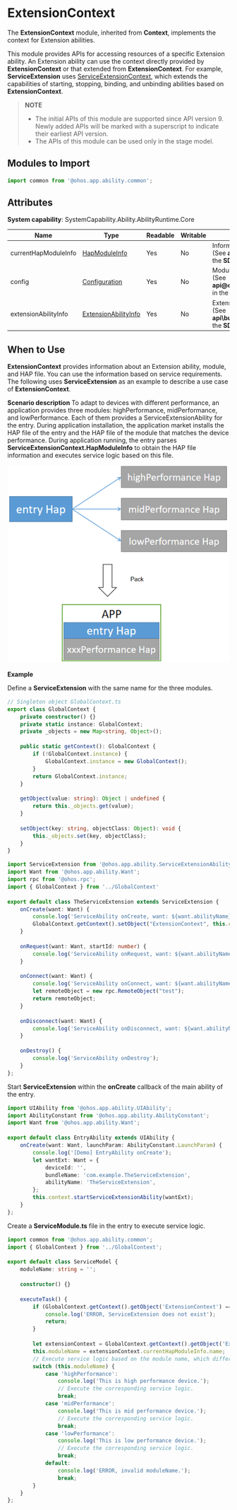 # ExtensionContext

The **ExtensionContext** module, inherited from **Context**, implements the context for Extension abilities.

This module provides APIs for accessing resources of a specific Extension ability. An Extension ability can use the context directly provided by **ExtensionContext** or that extended from **ExtensionContext**. For example, **ServiceExtension** uses [ServiceExtensionContext](js-apis-inner-application-serviceExtensionContext.md), which extends the capabilities of starting, stopping, binding, and unbinding abilities based on **ExtensionContext**.

> **NOTE**
>
>  - The initial APIs of this module are supported since API version 9. Newly added APIs will be marked with a superscript to indicate their earliest API version.
>  - The APIs of this module can be used only in the stage model.

## Modules to Import

```ts
import common from '@ohos.app.ability.common';
```

## Attributes

**System capability**: SystemCapability.Ability.AbilityRuntime.Core

| Name| Type| Readable| Writable| Description| 
| -------- | -------- | -------- | -------- | -------- |
| currentHapModuleInfo | [HapModuleInfo](js-apis-bundle-HapModuleInfo.md) | Yes| No| Information about the HAP file.<br>(See **api\bundle\hapModuleInfo.d.ts** in the **SDK** directory.) |
| config   | [Configuration](js-apis-app-ability-configuration.md) | Yes| No| Module configuration information.<br>(See **api\@ohos.app.ability.Configuration.d.ts** in the **SDK** directory.)|
| extensionAbilityInfo | [ExtensionAbilityInfo](js-apis-bundleManager-extensionAbilityInfo.md) | Yes| No| Extension ability information.<br>(See **api\bundle\extensionAbilityInfo.d.ts** in the **SDK** directory.)|

## When to Use
**ExtensionContext** provides information about an Extension ability, module, and HAP file. You can use the information based on service requirements. The following uses **ServiceExtension** as an example to describe a use case of **ExtensionContext**.

**Scenario description**
To adapt to devices with different performance, an application provides three modules: highPerformance, midPerformance, and lowPerformance. Each of them provides a ServiceExtensionAbility for the entry. During application installation, the application market installs the HAP file of the entry and the HAP file of the module that matches the device performance. During application running, the entry parses **ServiceExtensionContext.HapModuleInfo** to obtain the HAP file information and executes service logic based on this file.

![Example](figures/en_us_image_ExtensionContext_Example.png)

**Example**

Define a **ServiceExtension** with the same name for the three modules.
```ts
// Singleton object GlobalContext.ts
export class GlobalContext {
    private constructor() {}
    private static instance: GlobalContext;
    private _objects = new Map<string, Object>();

    public static getContext(): GlobalContext {
        if (!GlobalContext.instance) {
            GlobalContext.instance = new GlobalContext();
        }
        return GlobalContext.instance;
    }

    getObject(value: string): Object | undefined {
        return this._objects.get(value);
    }

    setObject(key: string, objectClass: Object): void {
        this._objects.set(key, objectClass);
    }
}
```

```ts
import ServiceExtension from '@ohos.app.ability.ServiceExtensionAbility';
import Want from '@ohos.app.ability.Want';
import rpc from '@ohos.rpc';
import { GlobalContext } from '../GlobalContext'

export default class TheServiceExtension extends ServiceExtension {
    onCreate(want: Want) {
        console.log('ServiceAbility onCreate, want: ${want.abilityName}');
        GlobalContext.getContext().setObject("ExtensionContext", this.context);
    }

    onRequest(want: Want, startId: number) {
        console.log('ServiceAbility onRequest, want: ${want.abilityName}, startId: ${startId}');
    }

    onConnect(want: Want) {
        console.log('ServiceAbility onConnect, want: ${want.abilityName}');
        let remoteObject = new rpc.RemoteObject("test");
        return remoteObject;
    }

    onDisconnect(want: Want) {
        console.log('ServiceAbility onDisconnect, want: ${want.abilityName}');
    }

    onDestroy() {
        console.log('ServiceAbility onDestroy');
    }
};
```

Start **ServiceExtension** within the **onCreate** callback of the main ability of the entry.
```ts
import UIAbility from '@ohos.app.ability.UIAbility';
import AbilityConstant from '@ohos.app.ability.AbilityConstant';
import Want from '@ohos.app.ability.Want';

export default class EntryAbility extends UIAbility {
    onCreate(want: Want, launchParam: AbilityConstant.LaunchParam) {
        console.log('[Demo] EntryAbility onCreate');
        let wantExt: Want = {
            deviceId: '',
            bundleName: 'com.example.TheServiceExtension',
            abilityName: 'TheServiceExtension',
        };
        this.context.startServiceExtensionAbility(wantExt);
    }
};
```

Create a **ServiceModule.ts** file in the entry to execute service logic.
```ts
import common from '@ohos.app.ability.common';
import { GlobalContext } from '../GlobalContext';

export default class ServiceModel {
    moduleName: string = '';

    constructor() {}

    executeTask() {
        if (GlobalContext.getContext().getObject('ExtensionContext') === undefined) {
            console.log('ERROR, ServiceExtension does not exist');
            return;
        }

        let extensionContext = GlobalContext.getContext().getObject('ExtensionContext') as common.ServiceExtensionContext;
        this.moduleName = extensionContext.currentHapModuleInfo.name;
        // Execute service logic based on the module name, which differentiates devices with different performance.
        switch (this.moduleName) {
            case 'highPerformance':
                console.log('This is high performance device.');
                // Execute the corresponding service logic.
                break;
            case 'midPerformance':
                console.log('This is mid performance device.');
                // Execute the corresponding service logic.
                break;
            case 'lowPerformance':
                console.log('This is low performance device.');
                // Execute the corresponding service logic.
                break;
            default:
                console.log('ERROR, invalid moduleName.');
                break;
        }
    }
};
```

